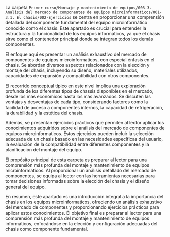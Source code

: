La carpeta `Primer curso/Montaje y mantenimiento de equipos/003-3. Analisis del mercado de componentes de equipos microinformaticos/001-3.1. El chasis/002-Ejercicios` se centra en proporcionar una comprensión detallada del componente fundamental del equipo microinformático conocido como el chasis. Este apartado es crucial para entender la estructura y la funcionalidad de los equipos informáticos, ya que el chasis sirve como el contenedor principal donde se integran todos los demás componentes.

El enfoque aquí es presentar un análisis exhaustivo del mercado de componentes de equipos microinformaticos, con especial énfasis en el chasis. Se abordan diversos aspectos relacionados con la elección y montaje del chasis, incluyendo su diseño, materiales utilizados, capacidades de expansión y compatibilidad con otros componentes.

El recorrido conceptual típico en este nivel implica una exploración profunda de los diferentes tipos de chassis disponibles en el mercado, desde los más económicos hasta los más avanzados. Se discuten las ventajas y desventajas de cada tipo, considerando factores como la facilidad de acceso a componentes internos, la capacidad de refrigeración, la durabilidad y la estética del chasis.

Además, se presentan ejercicios prácticos que permiten al lector aplicar los conocimientos adquiridos sobre el análisis del mercado de componentes de equipos microinformaticos. Estos ejercicios pueden incluir la selección adecuada de un chasis basado en las necesidades específicas del usuario, la evaluación de la compatibilidad entre diferentes componentes y la planificación del montaje del equipo.

El propósito principal de esta carpeta es preparar al lector para una comprensión más profunda del montaje y mantenimiento de equipos microinformaticos. Al proporcionar un análisis detallado del mercado de componentes, se equipa al lector con las herramientas necesarias para tomar decisiones informadas sobre la elección del chasis y el diseño general del equipo.

En resumen, este apartado es una introducción integral a la importancia del chasis en los equipos microinformaticos, ofreciendo un análisis exhaustivo del mercado de componentes y proporcionando ejercicios prácticos para aplicar estos conocimientos. El objetivo final es preparar al lector para una comprensión más profunda del montaje y mantenimiento de equipos informáticos, enfocándose en la elección y configuración adecuadas del chasis como componente fundamental.
